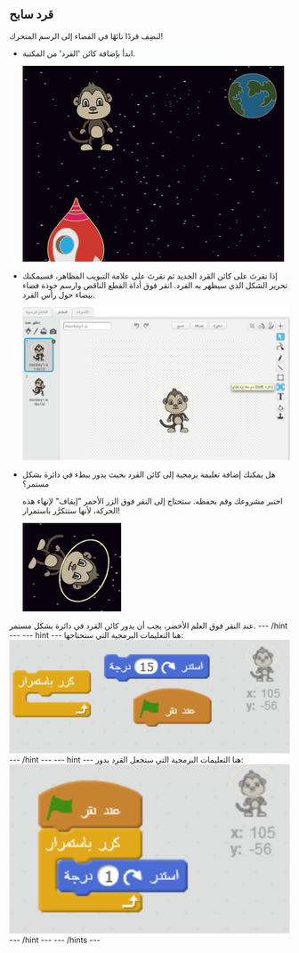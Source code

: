 ## قرد سابح

لنضِف قردًا تائهًا في الفضاء إلى الرسم المتحرك!

+ ابدأ بإضافة كائن 'القرد' من المكتبة.
    
    ![إضافة كائن القرد](images/space-monkey-sprite.png)

+ إذا نقرتَ على كائن القرد الجديد ثم نقرتَ على علامة التبويب المظاهر، فسيمكنك تحرير الشكل الذي سيظهر به القرد. انقر فوق أداة القطع الناقص وارسم خوذة فضاء بيضاء حول رأس القرد.
    
    ![خوذة فضائية للقرد](images/space-monkey-edit.png)

+ هل يمكنك إضافة تعليمة برمجية إلى كائن القرد بحيث يدور ببطء في دائرة بشكل مستمر؟
    
    اختبر مشروعك وقم بحفظه. ستحتاج إلى النقر فوق الزر الأحمر "إيقاف" لإنهاء هذه الحركة، لأنها ستتكرَّر باستمرار!
    
    ![امر برمجي لتدوير القرد](images/space-spin-test.png)

عند النقر فوق العلم الأخضر، يجب أن يدور كائن القرد في دائرة بشكل مستمر. \--- /hint \--- \--- hint \--- هنا التعليمات البرمجية التي ستحتاجها: ![Blocks for a spinning monkey](images/space-spin-blocks.png) \--- /hint \--- \--- hint \--- هنا التعليمات البرمجية التي ستجعل القرد يدور: ![Code for a spinning monkey](images/space-spin-code.png) \--- /hint \--- \--- /hints \---